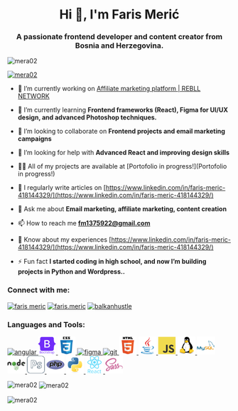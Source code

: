 <h1 align="center">Hi 👋, I'm Faris Merić</h1>
<h3 align="center">A passionate frontend developer and content creator from Bosnia and Herzegovina.</h3>

<p align="left"> <img src="https://komarev.com/ghpvc/?username=mera02&label=Profile%20views&color=0e75b6&style=flat" alt="mera02" /> </p>

<p align="left"> <a href="https://github.com/ryo-ma/github-profile-trophy"><img src="https://github-profile-trophy.vercel.app/?username=mera02" alt="mera02" /></a> </p>

- 🔭 I’m currently working on [Affiliate marketing platform | REBLL NETWORK](https://rebll.com/)

- 🌱 I’m currently learning **Frontend frameworks (React), Figma for UI/UX design, and advanced Photoshop techniques.**

- 👯 I’m looking to collaborate on **Frontend projects and email marketing campaigns**

- 🤝 I’m looking for help with **Advanced React and improving design skills**

- 👨‍💻 All of my projects are available at [Portofolio in progress!](Portofolio in progress!)

- 📝 I regularly write articles on [https://www.linkedin.com/in/faris-meric-418144329/](https://www.linkedin.com/in/faris-meric-418144329/)

- 💬 Ask me about **Email marketing, affiliate marketing, content creation**

- 📫 How to reach me **fm1375922@gmail.com**

- 📄 Know about my experiences [https://www.linkedin.com/in/faris-meric-418144329/](https://www.linkedin.com/in/faris-meric-418144329/)

- ⚡ Fun fact **I started coding in high school, and now I’m building projects in Python and Wordpress..**

<h3 align="left">Connect with me:</h3>
<p align="left">
<a href="https://linkedin.com/in/faris meric" target="blank"><img align="center" src="https://raw.githubusercontent.com/rahuldkjain/github-profile-readme-generator/master/src/images/icons/Social/linked-in-alt.svg" alt="faris meric" height="30" width="40" /></a>
<a href="https://instagram.com/faris.meric" target="blank"><img align="center" src="https://raw.githubusercontent.com/rahuldkjain/github-profile-readme-generator/master/src/images/icons/Social/instagram.svg" alt="faris.meric" height="30" width="40" /></a>
<a href="https://www.youtube.com/c/balkanhustle" target="blank"><img align="center" src="https://raw.githubusercontent.com/rahuldkjain/github-profile-readme-generator/master/src/images/icons/Social/youtube.svg" alt="balkanhustle" height="30" width="40" /></a>
</p>

<h3 align="left">Languages and Tools:</h3>
<p align="left"> <a href="https://angular.io" target="_blank" rel="noreferrer"> <img src="https://angular.io/assets/images/logos/angular/angular.svg" alt="angular" width="40" height="40"/> </a> <a href="https://getbootstrap.com" target="_blank" rel="noreferrer"> <img src="https://raw.githubusercontent.com/devicons/devicon/master/icons/bootstrap/bootstrap-plain-wordmark.svg" alt="bootstrap" width="40" height="40"/> </a> <a href="https://www.w3schools.com/css/" target="_blank" rel="noreferrer"> <img src="https://raw.githubusercontent.com/devicons/devicon/master/icons/css3/css3-original-wordmark.svg" alt="css3" width="40" height="40"/> </a> <a href="https://www.figma.com/" target="_blank" rel="noreferrer"> <img src="https://www.vectorlogo.zone/logos/figma/figma-icon.svg" alt="figma" width="40" height="40"/> </a> <a href="https://git-scm.com/" target="_blank" rel="noreferrer"> <img src="https://www.vectorlogo.zone/logos/git-scm/git-scm-icon.svg" alt="git" width="40" height="40"/> </a> <a href="https://www.w3.org/html/" target="_blank" rel="noreferrer"> <img src="https://raw.githubusercontent.com/devicons/devicon/master/icons/html5/html5-original-wordmark.svg" alt="html5" width="40" height="40"/> </a> <a href="https://www.java.com" target="_blank" rel="noreferrer"> <img src="https://raw.githubusercontent.com/devicons/devicon/master/icons/java/java-original.svg" alt="java" width="40" height="40"/> </a> <a href="https://developer.mozilla.org/en-US/docs/Web/JavaScript" target="_blank" rel="noreferrer"> <img src="https://raw.githubusercontent.com/devicons/devicon/master/icons/javascript/javascript-original.svg" alt="javascript" width="40" height="40"/> </a> <a href="https://www.linux.org/" target="_blank" rel="noreferrer"> <img src="https://raw.githubusercontent.com/devicons/devicon/master/icons/linux/linux-original.svg" alt="linux" width="40" height="40"/> </a> <a href="https://www.mysql.com/" target="_blank" rel="noreferrer"> <img src="https://raw.githubusercontent.com/devicons/devicon/master/icons/mysql/mysql-original-wordmark.svg" alt="mysql" width="40" height="40"/> </a> <a href="https://nodejs.org" target="_blank" rel="noreferrer"> <img src="https://raw.githubusercontent.com/devicons/devicon/master/icons/nodejs/nodejs-original-wordmark.svg" alt="nodejs" width="40" height="40"/> </a> <a href="https://www.photoshop.com/en" target="_blank" rel="noreferrer"> <img src="https://raw.githubusercontent.com/devicons/devicon/master/icons/photoshop/photoshop-line.svg" alt="photoshop" width="40" height="40"/> </a> <a href="https://www.php.net" target="_blank" rel="noreferrer"> <img src="https://raw.githubusercontent.com/devicons/devicon/master/icons/php/php-original.svg" alt="php" width="40" height="40"/> </a> <a href="https://www.python.org" target="_blank" rel="noreferrer"> <img src="https://raw.githubusercontent.com/devicons/devicon/master/icons/python/python-original.svg" alt="python" width="40" height="40"/> </a> <a href="https://reactjs.org/" target="_blank" rel="noreferrer"> <img src="https://raw.githubusercontent.com/devicons/devicon/master/icons/react/react-original-wordmark.svg" alt="react" width="40" height="40"/> </a> <a href="https://sass-lang.com" target="_blank" rel="noreferrer"> <img src="https://raw.githubusercontent.com/devicons/devicon/master/icons/sass/sass-original.svg" alt="sass" width="40" height="40"/> </a> </p>

<p><img align="left" src="https://github-readme-stats.vercel.app/api/top-langs?username=mera02&show_icons=true&locale=en&layout=compact" alt="mera02" /></p>

<p>&nbsp;<img align="center" src="https://github-readme-stats.vercel.app/api?username=mera02&show_icons=true&locale=en" alt="mera02" /></p>

<p><img align="center" src="https://github-readme-streak-stats.herokuapp.com/?user=mera02&" alt="mera02" /></p>
